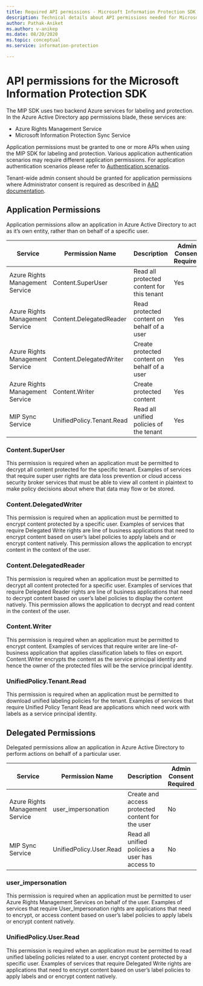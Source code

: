 ```yaml
---
title: Required API permissions - Microsoft Information Protection SDK
description: Technical details about API permissions needed for Microsoft Information Protection Software Development kit operations.
author: Pathak-Aniket
ms.author: v-anikep
ms.date: 08/20/2020
ms.topic: conceptual
ms.service: information-protection

---
```


# API permissions for the Microsoft Information Protection SDK

The MIP SDK uses two backend Azure services for labeling and protection. In the Azure Active Directory app permissions blade, these services are:

- Azure Rights Management Service
- Microsoft Information Protection Sync Service

Application permissions must be granted to one or more APIs when using the MIP SDK for labeling and protection. Various application authentication scenarios may require different application permissions. For application authentication scenarios please refer to [Authentication scenarios](/azure/active-directory/develop/authentication-flows-app-scenarios).

Tenant-wide admin consent should be granted for application permissions where Administrator consent is required as described in [AAD documentation](/azure/active-directory/manage-apps/grant-admin-consent#grant-admin-consent-in-app-registrations).

## Application Permissions

Application permissions allow an application in Azure Active Directory to act as it’s own entity, rather than on behalf of a specific user.

| Service                         | Permission Name           | Description                                  | Admin Consent Required |
| ------------------------------- | ------------------------- | -------------------------------------------- | ---------------------- |
| Azure Rights Management Service | Content.SuperUser         | Read all protected content for this tenant   | Yes                    |
| Azure Rights Management Service | Content.DelegatedReader   | Read protected content on behalf of a user   | Yes                    |
| Azure Rights Management Service | Content.DelegatedWriter   | Create protected content on behalf of a user | Yes                    |
| Azure Rights Management Service | Content.Writer            | Create protected content                     | Yes                    |
| MIP Sync Service                | UnifiedPolicy.Tenant.Read | Read all unified policies of the tenant      | Yes                    |

### Content.SuperUser

This permission is required when an application must be permitted to decrypt all content protected for the specific tenant. Examples of services that require super user rights are data loss prevention or cloud access security broker services that must be able to view all content in plaintext to make policy decisions about where that data may flow or be stored.  

### Content.DelegatedWriter

This permission is required when an application must be permitted to encrypt content protected by a specific user. Examples of services that require Delegated Write rights are line of business applications that need to encrypt content based on user’s label policies to apply labels and or encrypt content natively. This permission allows the application to encrypt content in the context of the user.

### Content.DelegatedReader

This permission is required when an application must be permitted to decrypt all content protected for a specific user. Examples of services that require Delegated Reader rights are line of business applications that need to decrypt content based on user’s label policies to display the content natively. This permission allows the application to decrypt and read content in the context of the user.

### Content.Writer

This permission is required when an application must be permitted to encrypt content. Examples of services that require writer are line-of-business application that applies classification labels to files on export. Content.Writer encrypts the content as the service principal identity and hence the owner of the protected files will be the service principal identity.

### UnifiedPolicy.Tenant.Read

This permission is required when an application must be permitted to download unified labeling policies for the tenant. Examples of services that require Unified Policy Tenant Read are applications which need work with labels as a service principal identity.

## Delegated Permissions

Delegated permissions allow an application in Azure Active Directory to perform actions on behalf of a particular user.

| Service                         | Permission Name         | Description                                      | Admin Consent Required |
| ------------------------------- | ----------------------- | ------------------------------------------------ | ---------------------- |
| Azure Rights Management Service | user_impersonation      | Create and access protected content for the user | No                     |
| MIP Sync Service                | UnifiedPolicy.User.Read | Read all unified policies a user has access to   | No                     |

### user_impersonation

This permission is required when an application must be permitted to user Azure Rights Management Services on behalf of the user. Examples of services that require User_Impersonation rights are applications that need to encrypt, or access content based on user’s label policies to apply labels or encrypt content natively.
  
### UnifiedPolicy.User.Read

This permission is required when an application must be permitted to read unified labeling policies related to a user. encrypt content protected by a specific user. Examples of services that require Delegated Write rights are applications that need to encrypt content based on user’s label policies to apply labels and or encrypt content natively.